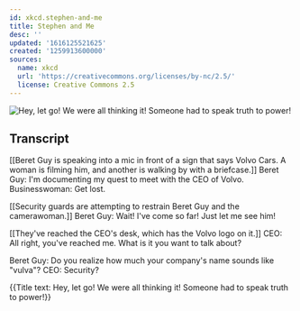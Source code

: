 ```yaml
---
id: xkcd.stephen-and-me
title: Stephen and Me
desc: ''
updated: '1616125521625'
created: '1259913600000'
sources:
  name: xkcd
  url: 'https://creativecommons.org/licenses/by-nc/2.5/'
  license: Creative Commons 2.5
---
```

![Hey, let go! We were all thinking it! Someone had to speak truth to power!](https://imgs.xkcd.com/comics/stephen_and_me.png)

## Transcript
[[Beret Guy is speaking into a mic in front of a sign that says Volvo Cars. A woman is filming him, and another is walking by with a briefcase.]]
Beret Guy: I'm documenting my quest to meet with the CEO of Volvo.
Businesswoman: Get lost.

[[Security guards are attempting to restrain Beret Guy and the camerawoman.]]
Beret Guy: Wait! I've come so far! Just let me see him!

[[They've reached the CEO's desk, which has the Volvo logo on it.]]
CEO: All right, you've reached me. What is it you want to talk about?

Beret Guy: Do you realize how much your company's name sounds like "vulva"?
CEO: Security?

{{Title text: Hey, let go! We were all thinking it! Someone had to speak truth to power!}}
